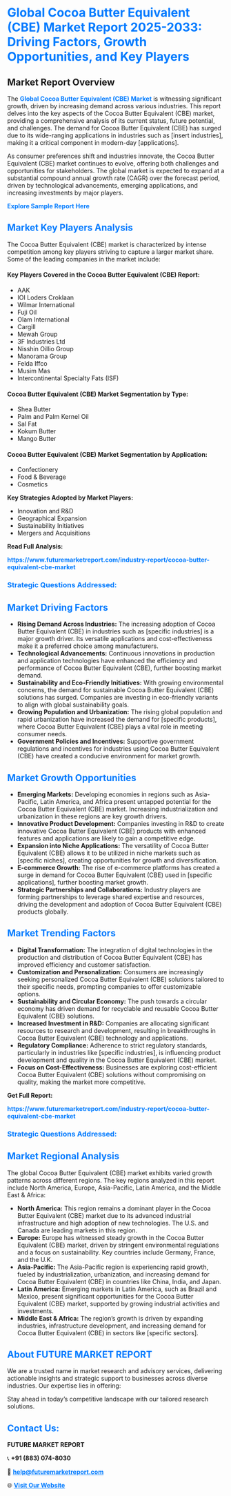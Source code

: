 <h1 style="color: #007BFF;">Global Cocoa Butter Equivalent (CBE) Market Report 2025-2033: Driving Factors, Growth Opportunities, and Key Players</h1>

<section id="overview">
<h2>Market Report Overview</h2>
<p>The <a href="https://www.futuremarketreport.com/industry-report/cocoa-butter-equivalent-cbe-market" style="color: #007BFF; text-decoration: none;"><strong>Global Cocoa Butter Equivalent (CBE) Market</strong></a> is witnessing significant growth, driven by increasing demand across various industries. This report delves into the key aspects of the Cocoa Butter Equivalent (CBE) market, providing a comprehensive analysis of its current status, future potential, and challenges. The demand for Cocoa Butter Equivalent (CBE) has surged due to its wide-ranging applications in industries such as [insert industries], making it a critical component in modern-day [applications].</p>
<p>As consumer preferences shift and industries innovate, the Cocoa Butter Equivalent (CBE) market continues to evolve, offering both challenges and opportunities for stakeholders. The global market is expected to expand at a substantial compound annual growth rate (CAGR) over the forecast period, driven by technological advancements, emerging applications, and increasing investments by major players.</p>
</section>

<section id="overview">
<p><a href="https://www.futuremarketreport.com/request-sample/reportId=28336" style="color: #007BFF; text-decoration: none;"><strong>Explore Sample Report Here</strong></a></p>
</section>

<section id="key-players">
<h2 style="color: #007BFF;">Market Key Players Analysis</h2>
<p>The Cocoa Butter Equivalent (CBE) market is characterized by intense competition among key players striving to capture a larger market share. Some of the leading companies in the market include:</p>
<h4>Key Players Covered in the Cocoa Butter Equivalent (CBE) Report:</h4>
<ul><li>AAK</li><li>IOI Loders Croklaan</li><li>Wilmar International</li><li>Fuji Oil</li><li>Olam International</li><li>Cargill</li><li>Mewah Group</li><li>3F Industries Ltd</li><li>Nisshin Oillio Group</li><li>Manorama Group</li><li>Felda Iffco</li><li>Musim Mas</li><li>Intercontinental Specialty Fats (ISF)</li></ul>
<h4>Cocoa Butter Equivalent (CBE) Market Segmentation by Type:</h4>
<ul><li>Shea Butter</li><li>Palm and Palm Kernel Oil</li><li>Sal Fat</li><li>Kokum Butter</li><li>Mango Butter</li></ul>

<h4>Cocoa Butter Equivalent (CBE) Market Segmentation by Application:</h4>
<ul><li>Confectionery</li><li>Food &amp; Beverage</li><li>Cosmetics</li></ul>
<p><strong>Key Strategies Adopted by Market Players:</strong></p>
<ul>
<li>Innovation and R&D</li>
<li>Geographical Expansion</li>
<li>Sustainability Initiatives</li>
<li>Mergers and Acquisitions</li>
</ul>
</section>

<section>
<p><strong>Read Full Analysis: </strong></p><a href="https://www.futuremarketreport.com/industry-report/cocoa-butter-equivalent-cbe-market" style="color: #007BFF; text-decoration: none;"><strong>https://www.futuremarketreport.com/industry-report/cocoa-butter-equivalent-cbe-market</strong></a>
<h3 style="color: #007BFF;">Strategic Questions Addressed:</h3>
</section>

<section id="driving-factors">
<h2 style="color: #007BFF;">Market Driving Factors</h2>
<ul>
<li><strong>Rising Demand Across Industries:</strong> The increasing adoption of Cocoa Butter Equivalent (CBE) in industries such as [specific industries] is a major growth driver. Its versatile applications and cost-effectiveness make it a preferred choice among manufacturers.</li>
<li><strong>Technological Advancements:</strong> Continuous innovations in production and application technologies have enhanced the efficiency and performance of Cocoa Butter Equivalent (CBE), further boosting market demand.</li>
<li><strong>Sustainability and Eco-Friendly Initiatives:</strong> With growing environmental concerns, the demand for sustainable Cocoa Butter Equivalent (CBE) solutions has surged. Companies are investing in eco-friendly variants to align with global sustainability goals.</li>
<li><strong>Growing Population and Urbanization:</strong> The rising global population and rapid urbanization have increased the demand for [specific products], where Cocoa Butter Equivalent (CBE) plays a vital role in meeting consumer needs.</li>
<li><strong>Government Policies and Incentives:</strong> Supportive government regulations and incentives for industries using Cocoa Butter Equivalent (CBE) have created a conducive environment for market growth.</li>
</ul>
</section>

<section id="growth-opportunities">
<h2 style="color: #007BFF;">Market Growth Opportunities</h2>
<ul>
<li><strong>Emerging Markets:</strong> Developing economies in regions such as Asia-Pacific, Latin America, and Africa present untapped potential for the Cocoa Butter Equivalent (CBE) market. Increasing industrialization and urbanization in these regions are key growth drivers.</li>
<li><strong>Innovative Product Development:</strong> Companies investing in R&D to create innovative Cocoa Butter Equivalent (CBE) products with enhanced features and applications are likely to gain a competitive edge.</li>
<li><strong>Expansion into Niche Applications:</strong> The versatility of Cocoa Butter Equivalent (CBE) allows it to be utilized in niche markets such as [specific niches], creating opportunities for growth and diversification.</li>
<li><strong>E-commerce Growth:</strong> The rise of e-commerce platforms has created a surge in demand for Cocoa Butter Equivalent (CBE) used in [specific applications], further boosting market growth.</li>
<li><strong>Strategic Partnerships and Collaborations:</strong> Industry players are forming partnerships to leverage shared expertise and resources, driving the development and adoption of Cocoa Butter Equivalent (CBE) products globally.</li>
</ul>
</section>

<section id="trending-factors">
<h2 style="color: #007BFF;">Market Trending Factors</h2>
<ul>
<li><strong>Digital Transformation:</strong> The integration of digital technologies in the production and distribution of Cocoa Butter Equivalent (CBE) has improved efficiency and customer satisfaction.</li>
<li><strong>Customization and Personalization:</strong> Consumers are increasingly seeking personalized Cocoa Butter Equivalent (CBE) solutions tailored to their specific needs, prompting companies to offer customizable options.</li>
<li><strong>Sustainability and Circular Economy:</strong> The push towards a circular economy has driven demand for recyclable and reusable Cocoa Butter Equivalent (CBE) solutions.</li>
<li><strong>Increased Investment in R&D:</strong> Companies are allocating significant resources to research and development, resulting in breakthroughs in Cocoa Butter Equivalent (CBE) technology and applications.</li>
<li><strong>Regulatory Compliance:</strong> Adherence to strict regulatory standards, particularly in industries like [specific industries], is influencing product development and quality in the Cocoa Butter Equivalent (CBE) market.</li>
<li><strong>Focus on Cost-Effectiveness:</strong> Businesses are exploring cost-efficient Cocoa Butter Equivalent (CBE) solutions without compromising on quality, making the market more competitive.</li>
</ul>
</section>

<section>
<p><strong>Get Full Report: </strong></p><a href="https://www.futuremarketreport.com/industry-report/cocoa-butter-equivalent-cbe-market" style="color: #007BFF; text-decoration: none;"><strong>https://www.futuremarketreport.com/industry-report/cocoa-butter-equivalent-cbe-market</strong></a>
<h3 style="color: #007BFF;">Strategic Questions Addressed:</h3>
</section>


<section id="regional-analysis">
<h2 style="color: #007BFF;">Market Regional Analysis</h2>
<p>The global Cocoa Butter Equivalent (CBE) market exhibits varied growth patterns across different regions. The key regions analyzed in this report include North America, Europe, Asia-Pacific, Latin America, and the Middle East & Africa:</p>
<ul>
<li><strong>North America:</strong> This region remains a dominant player in the Cocoa Butter Equivalent (CBE) market due to its advanced industrial infrastructure and high adoption of new technologies. The U.S. and Canada are leading markets in this region.</li>
<li><strong>Europe:</strong> Europe has witnessed steady growth in the Cocoa Butter Equivalent (CBE) market, driven by stringent environmental regulations and a focus on sustainability. Key countries include Germany, France, and the U.K.</li>
<li><strong>Asia-Pacific:</strong> The Asia-Pacific region is experiencing rapid growth, fueled by industrialization, urbanization, and increasing demand for Cocoa Butter Equivalent (CBE) in countries like China, India, and Japan.</li>
<li><strong>Latin America:</strong> Emerging markets in Latin America, such as Brazil and Mexico, present significant opportunities for the Cocoa Butter Equivalent (CBE) market, supported by growing industrial activities and investments.</li>
<li><strong>Middle East & Africa:</strong> The region’s growth is driven by expanding industries, infrastructure development, and increasing demand for Cocoa Butter Equivalent (CBE) in sectors like [specific sectors].</li>
</ul>
</section>

<footer>
<h2 style="color: #007BFF;">About FUTURE MARKET REPORT</h2>
<p>We are a trusted name in market research and advisory services, delivering actionable insights and strategic support to businesses across diverse industries. Our expertise lies in offering:</p>

<p>Stay ahead in today’s competitive landscape with our tailored research solutions.</p>

<h2 style="color: #007BFF;">Contact Us:</h2>
<p><strong>FUTURE MARKET REPORT</strong></p>
<p>📞 <strong>+91 (883) 074-8030</strong></p>
<p>📧 <strong><a href="mailto:help@futuremarketreport.com" style="color: #007BFF;">help@futuremarketreport.com</a></strong></p>
<p>🌐 <strong><a href="https://www.futuremarketreport.com/" style="color: #007BFF;">Visit Our Website</a></strong></p>
</footer>